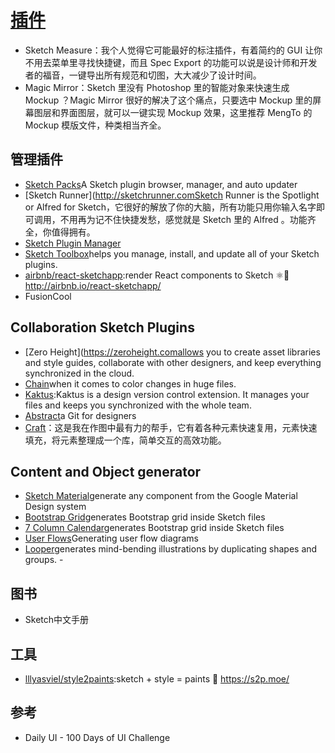 # [插件](https://www.toptal.com/designers/sketch/50-best-sketch-plugins)

* Sketch Measure：我个人觉得它可能最好的标注插件，有着简约的 GUI 让你不用去菜单里寻找快捷键，而且 Spec Export 的功能可以说是设计师和开发者的福音，一键导出所有规范和切图，大大减少了设计时间。
* Magic Mirror：Sketch 里没有 Photoshop 里的智能对象来快速生成 Mockup ？Magic Mirror 很好的解决了这个痛点，只要选中 Mockup 里的屏幕图层和界面图层，就可以一键实现 Mockup 效果，这里推荐 MengTo 的 Mockup 模版文件，种类相当齐全。

## 管理插件

* [Sketch Packs](https://sketchpacks.com/)A Sketch plugin browser, manager, and auto updater
* [Sketch Runner](<http://sketchrunner.comSketch> Runner is the Spotlight or Alfred for Sketch，它很好的解放了你的大脑，所有功能只用你输入名字即可调用，不用再为记不住快捷发愁，感觉就是 Sketch 里的 Alfred 。功能齐全，你值得拥有。
* [Sketch Plugin Manager](https://mludowise.github.io/Sketch-Plugin-Manager/)
* [Sketch Toolbox](http://sketchtoolbox.com/)helps you manage, install, and update all of your Sketch plugins.
* [airbnb/react-sketchapp](https://github.com/airbnb/react-sketchapp):render React components to Sketch ⚛️💎 http://airbnb.io/react-sketchapp/
* FusionCool

## Collaboration Sketch Plugins

* [Zero Height](<https://zeroheight.comallows> you to create asset libraries and style guides, collaborate with other designers, and keep everything synchronized in the cloud.
* [Chain](https://lalomrtnz.github.io/Chain/)when it comes to color changes in huge files.
* [Kaktus](https://kactus.io/):Kaktus is a design version control extension. It manages your files and keeps you synchronized with the whole team.
* [Abstract](https://www.goabstract.com/)a Git for designers
* [Craft](https://www.invisionapp.com/craft)：这是我在作图中最有力的帮手，它有着各种元素快速复用，元素快速填充，将元素整理成一个库，简单交互的高效功能。

## Content and Object generator

* [Sketch Material](https://websiddu.github.io/sketch-material/)generate any component from the Google Material Design system
* [Bootstrap Grid](https://github.com/De-La-Vega/BootstrapGrid)generates Bootstrap grid inside Sketch files
* [7 Column Calendar](https://lstore.graphics/plugins/calendar/)generates Bootstrap grid inside Sketch files
* [User Flows](https://abynim.github.io/UserFlows/)Generating user flow diagrams
* [Looper](http://sureskumar.com/looper/)generates mind-bending illustrations by duplicating shapes and groups. -

## 图书

* Sketch中文手册

## 工具

* [lllyasviel/style2paints](https://github.com/lllyasviel/style2paints):sketch + style = paints 🎨 https://s2p.moe/

## 参考

* Daily UI - 100 Days of UI Challenge
